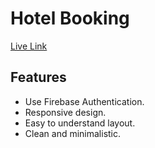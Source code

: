 # Hotel Booking

[Live Link](https://hotel-booking-fc964.web.app)
## Features
- Use Firebase Authentication.
- Responsive design.
- Easy to understand layout.
- Clean and minimalistic.

